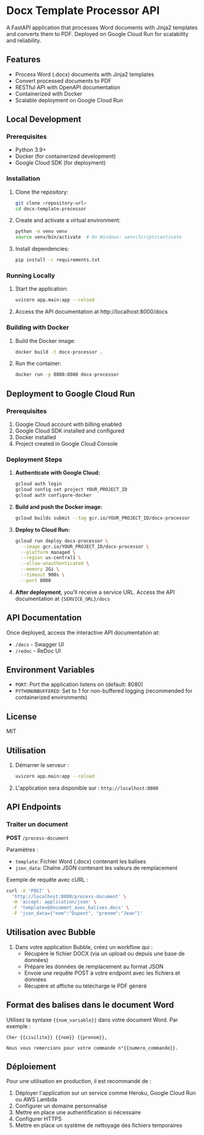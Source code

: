 # Docx Template Processor API

A FastAPI application that processes Word documents with Jinja2 templates and converts them to PDF. Deployed on Google Cloud Run for scalability and reliability.

## Features

- Process Word (.docx) documents with Jinja2 templates
- Convert processed documents to PDF
- RESTful API with OpenAPI documentation
- Containerized with Docker
- Scalable deployment on Google Cloud Run

## Local Development

### Prerequisites

- Python 3.9+
- Docker (for containerized development)
- Google Cloud SDK (for deployment)

### Installation

1. Clone the repository:
   ```bash
   git clone <repository-url>
   cd docx-template-processor
   ```

2. Create and activate a virtual environment:
   ```bash
   python -m venv venv
   source venv/bin/activate  # On Windows: venv\Scripts\activate
   ```

3. Install dependencies:
   ```bash
   pip install -r requirements.txt
   ```

### Running Locally

1. Start the application:
   ```bash
   uvicorn app.main:app --reload
   ```

2. Access the API documentation at http://localhost:8000/docs

### Building with Docker

1. Build the Docker image:
   ```bash
   docker build -t docx-processor .
   ```

2. Run the container:
   ```bash
   docker run -p 8080:8080 docx-processor
   ```

## Deployment to Google Cloud Run

### Prerequisites

1. Google Cloud account with billing enabled
2. Google Cloud SDK installed and configured
3. Docker installed
4. Project created in Google Cloud Console

### Deployment Steps

1. **Authenticate with Google Cloud:**
   ```bash
   gcloud auth login
   gcloud config set project YOUR_PROJECT_ID
   gcloud auth configure-docker
   ```

2. **Build and push the Docker image:**
   ```bash
   gcloud builds submit --tag gcr.io/YOUR_PROJECT_ID/docx-processor
   ```

3. **Deploy to Cloud Run:**
   ```bash
   gcloud run deploy docx-processor \
     --image gcr.io/YOUR_PROJECT_ID/docx-processor \
     --platform managed \
     --region us-central1 \
     --allow-unauthenticated \
     --memory 2Gi \
     --timeout 900s \
     --port 8080
   ```

4. **After deployment**, you'll receive a service URL. Access the API documentation at `{SERVICE_URL}/docs`

## API Documentation

Once deployed, access the interactive API documentation at:
- `/docs` - Swagger UI
- `/redoc` - ReDoc UI

## Environment Variables

- `PORT`: Port the application listens on (default: 8080)
- `PYTHONUNBUFFERED`: Set to 1 for non-buffered logging (recommended for containerized environments)

## License

MIT

## Utilisation

1. Démarrer le serveur :
   ```bash
   uvicorn app.main:app --reload
   ```

2. L'application sera disponible sur : `http://localhost:8000`

## API Endpoints

### Traiter un document

**POST** `/process-document`

Paramètres :
- `template`: Fichier Word (.docx) contenant les balises
- `json_data`: Chaîne JSON contenant les valeurs de remplacement

Exemple de requête avec cURL :
```bash
curl -X 'POST' \
  'http://localhost:8000/process-document' \
  -H 'accept: application/json' \
  -F 'template=@document_avec_balises.docx' \
  -F 'json_data={"nom":"Dupont", "prenom":"Jean"}'
```

## Utilisation avec Bubble

1. Dans votre application Bubble, créez un workflow qui :
   - Récupère le fichier DOCX (via un upload ou depuis une base de données)
   - Prépare les données de remplacement au format JSON
   - Envoie une requête POST à votre endpoint avec les fichiers et données
   - Récupère et affiche ou télécharge le PDF généré

## Format des balises dans le document Word

Utilisez la syntaxe `{{nom_variable}}` dans votre document Word. Par exemple :

```
Cher {{civilite}} {{nom}} {{prenom}},

Nous vous remercions pour votre commande n°{{numero_commande}}.
```

## Déploiement

Pour une utilisation en production, il est recommandé de :
1. Déployer l'application sur un service comme Heroku, Google Cloud Run ou AWS Lambda
2. Configurer un domaine personnalisé
3. Mettre en place une authentification si nécessaire
4. Configurer HTTPS
5. Mettre en place un système de nettoyage des fichiers temporaires
